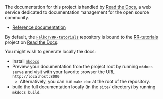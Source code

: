 The documentation for this project is handled by [Read the Docs](https://readthedocs.org/), a web service dedicated to documentation management for the open source community.

* [Reference documentation](https://docs.readthedocs.org/en/latest/)

By default, the [`Falkor/RR-tutorials`](https://github.com/Falkor/RR-tutorials) repository is bound to the [RR-tutorials](http://RR-tutorials.rtfd.org) project on [Read the Docs](https://readthedocs.org/).

You might wish to generate locally the docs:

* Install [`mkdocs`](http://www.mkdocs.org/#installation)
* Preview your documentation from the project root by running `mkdocs serve` and visit with your favorite browser the URL `http://localhost:8000`
     - Alternatively, you can run `make doc` at the root of the repository.
* build the full documentation locally (in the `site/` directory) by running `mkdocs build`.
